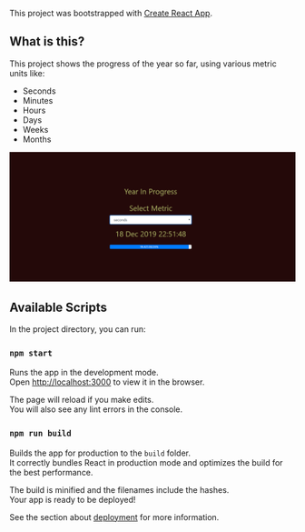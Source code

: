 This project was bootstrapped with [Create React App](https://github.com/facebook/create-react-app).

## What is this?

This project shows the progress of the year so far, using various metric units like:

* Seconds
* Minutes
* Hours
* Days
* Weeks
* Months

![Sample Screenshot](public/year-in-progress.PNG)

## Available Scripts

In the project directory, you can run:

### `npm start`

Runs the app in the development mode.<br />
Open [http://localhost:3000](http://localhost:3000) to view it in the browser.

The page will reload if you make edits.<br />
You will also see any lint errors in the console.

### `npm run build`

Builds the app for production to the `build` folder.<br />
It correctly bundles React in production mode and optimizes the build for the best performance.

The build is minified and the filenames include the hashes.<br />
Your app is ready to be deployed!

See the section about [deployment](https://facebook.github.io/create-react-app/docs/deployment) for more information.
